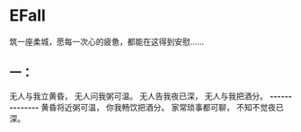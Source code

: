 # EFall
筑一座柔城，愿每一次心的疲惫，都能在这得到安慰......

## 一：  

  无人与我立黄昏，
  无人问我粥可温。
  无人告我夜已深，
  无人与我把酒分。
  **--------------**
  黄昏将近粥可温，
  你我畅饮把酒分。
  家常琐事都可聊，
  不知不觉夜已深。
